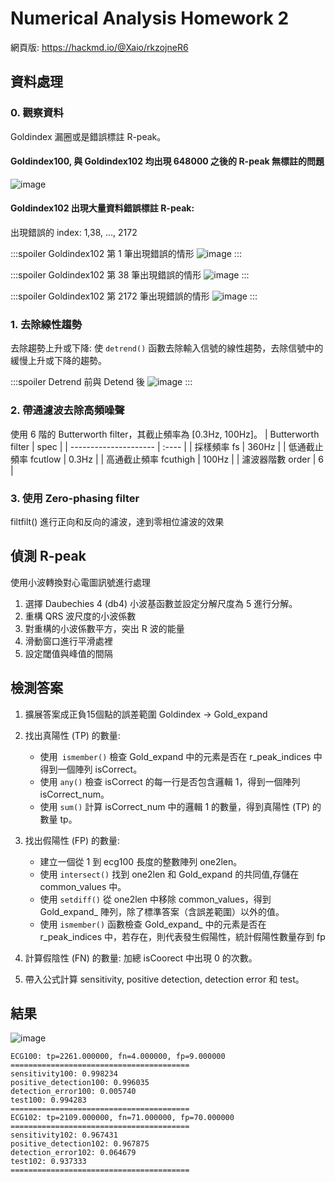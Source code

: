 # Numerical Analysis Homework 2

網頁版: https://hackmd.io/@Xaio/rkzojneR6

## 資料處理

### 0. 觀察資料

Goldindex 漏圈或是錯誤標註 R-peak。


#### Goldindex100, 與 Goldindex102 均出現 648000 之後的 R-peak 無標註的問題

![image](https://hackmd.io/_uploads/ByCKJLF0a.png)

#### Goldindex102 出現大量資料錯誤標註 R-peak:

出現錯誤的 index: 1,38, ..., 2172

:::spoiler Goldindex102 第 1 筆出現錯誤的情形
![image](https://hackmd.io/_uploads/HJ5paQFCp.png)
:::

:::spoiler Goldindex102 第 38 筆出現錯誤的情形
![image](https://hackmd.io/_uploads/Hk-rRmKC6.png)
:::

:::spoiler Goldindex102 第 2172 筆出現錯誤的情形
![image](https://hackmd.io/_uploads/BkjaeEFRT.png)
:::

### 1. 去除線性趨勢
去除趨勢上升或下降: 使 `detrend()` 函數去除輸入信號的線性趨勢，去除信號中的緩慢上升或下降的趨勢。

:::spoiler Detrend 前與 Detend 後
![image](https://hackmd.io/_uploads/ryRPhVdAT.png)
:::

### 2. 帶通濾波去除高頻噪聲

使用 6 階的 Butterworth filter，其截止頻率為 [0.3Hz, 100Hz]。
| Butterworth filter    | spec  |
| --------------------- | :---- |
| 採樣頻率 fs           | 360Hz |
| 低通截止頻率 fcutlow  | 0.3Hz |
| 高通截止頻率 fcuthigh | 100Hz |
| 濾波器階數 order      | 6     |

### 3. 使用 Zero-phasing filter
filtfilt() 進行正向和反向的濾波，達到零相位濾波的效果

## 偵測 R-peak

使用小波轉換對心電圖訊號進行處理

1. 選擇 Daubechies 4 (db4) 小波基函數並設定分解尺度為 5 進行分解。
2. 重構 QRS 波尺度的小波係數
3. 對重構的小波係數平方，突出 R 波的能量
4. 滑動窗口進行平滑處裡
5. 設定閾值與峰值的間隔


## 檢測答案

1. 擴展答案成正負15個點的誤差範圍 Goldindex -> Gold_expand
2. 找出真陽性 (TP) 的數量:
    - 使用` ismember()` 檢查 Gold_expand 中的元素是否在 r_peak_indices 中得到一個陣列 isCorrect。
    - 使用 `any()` 檢查 isCorrect 的每一行是否包含邏輯 1，得到一個陣列 isCorrect_num。
    - 使用 `sum()` 計算 isCorrect_num 中的邏輯 1 的數量，得到真陽性 (TP) 的數量 tp。

2. 找出假陽性 (FP) 的數量:
    - 建立一個從 1 到 ecg100 長度的整數陣列 one2len。
    - 使用 `intersect()` 找到 one2len 和 Gold_expand 的共同值,存儲在 common_values 中。
    - 使用 `setdiff()` 從 one2len 中移除 common_values，得到 Gold_expand_ 陣列，除了標準答案（含誤差範圍）以外的值。
    - 使用 `ismember()` 函數檢查 Gold_expand_ 中的元素是否在 r_peak_indices 中，若存在，則代表發生假陽性，統計假陽性數量存到 fp

3. 計算假陰性 (FN) 的數量: 加總 isCoorect 中出現 0 的次數。
5. 帶入公式計算 sensitivity, positive detection, detection error 和 test。


## 結果

![image](https://hackmd.io/_uploads/SJ3r48tAT.png)


```ASCII
ECG100: tp=2261.000000, fn=4.000000, fp=9.000000
========================================
sensitivity100: 0.998234
positive_detection100: 0.996035
detection_error100: 0.005740
test100: 0.994283
========================================
ECG102: tp=2109.000000, fn=71.000000, fp=70.000000
========================================
sensitivity102: 0.967431
positive_detection102: 0.967875
detection_error102: 0.064679
test102: 0.937333
========================================
```
